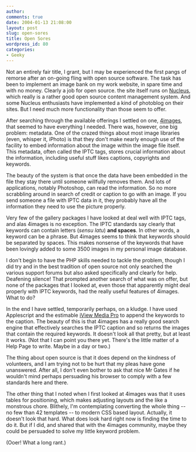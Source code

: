 ```yaml
---
author:
comments: true
date: 2004-01-13 21:08:00
layout: post
slug: open-sores
title: Open Sores
wordpress_id: 80
categories:
- Geeky
---
```


Not an entirely fair title, I grant, but I may be experienced the first pangs of remorse after an on-going fling with open source software. The task has been to implement an image bank on my work website, in spare time and with no money. Clearly a job for open source. the site itself runs on [Nucleus](http://www.nucleuscms.org/), which really is a rather good open source content management system. And some Nucleus enthusiasts have implemented a kind of photoblog on their sites. But I need much more functionality than those seem to offer.

After searching through the available offerings I settled on one, [4images](http://www.4images.de/), that seemed to have everything I needed. There was, however, one big problem: metadata. One of the crazed things about most image libraries (even, whisper it, iPhoto) is that they don't make nearly enough use of the facility to embed information about the image within the image file itself. This metadata, often called the IPTC tags, stores crucial information about the information, including useful stuff likes captions, copyrights and keywords.

The beauty of the system is that once the data have been embedded in the file they stay there until someone willfully removes them. And lots of applications, notably Photoshop, can read the information. So no more scrabbling around in search of credit or caption to go with an image. If you send someone a file with IPTC data in it, they probably have all the information they need to use the picture properly.

Very few of the gallery packages I have looked at deal well with IPTC tags, and alas 4images is no exception. The IPTC standards say clearly that keywords can contain letters (_sensu latu_) **and spaces**. In other words, a keyword can be a phrase. But 4images seems to think that keywords should be separated by spaces. This makes nonsense of the keywords that have been lovingly added to some 3500 images in my personal image database.

I don't begin to have the PHP skills needed to tackle the problem, though I did try and in the best tradition of open source not only searched the various support forums but also asked specifically and clearly for help. Deafening silence! That prompted another search of what was on offer, but none of the packages that I looked at, even those that apparently might deal properly with IPTC keywords, had the really useful features of 4images. What to do?

In the end I have settled, temporarily perhaps, on a kludge. I have used Applescript and the estimable [iView Media Pro](http://www.iview-multimedia.com/) to append the keywords to the caption. The beauty of this is that 4images has a really good search engine that effectively searches the IPTC caption and so returns the images that contain the required keywords. It doesn't look all that pretty, but at least it works. (Not that I can point you there yet. There's the little matter of a Help Page to write. Maybe in a day or two.)

The thing about open source is that it does depend on the kindness of volunteers, and I am trying not to be hurt that my pleas have gone unanswered. After all, I don't even bother to ask that nice Mr Gates if he wouldn't mind perhaps persuading his browser to comply with a few standards here and there.

The other thing that I noted when I first looked at 4images was that it uses tables for positioning, which makes adjusting layouts and the like a monstrous chore. Blithely, I'm contemplating converting the whole thing -- no few than 42 templates -- to modern CSS based layout. Actually, it doesn't look that hard. What does look hard right now is finding the time to do it. But if I did, and shared that with the 4images community, maybe they could be persuaded to solve my little keyword problem.

(Ooer! What a long rant.)

